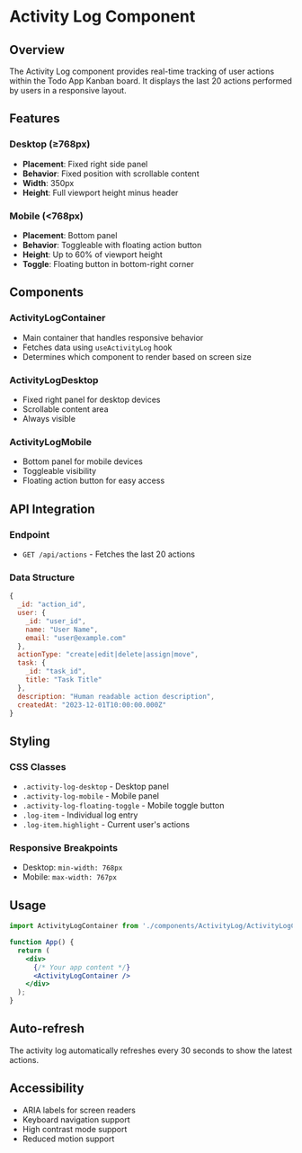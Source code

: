 # Activity Log Component

## Overview
The Activity Log component provides real-time tracking of user actions within the Todo App Kanban board. It displays the last 20 actions performed by users in a responsive layout.

## Features

### Desktop (≥768px)
- **Placement**: Fixed right side panel
- **Behavior**: Fixed position with scrollable content
- **Width**: 350px
- **Height**: Full viewport height minus header

### Mobile (<768px)
- **Placement**: Bottom panel
- **Behavior**: Toggleable with floating action button
- **Height**: Up to 60% of viewport height
- **Toggle**: Floating button in bottom-right corner

## Components

### ActivityLogContainer
- Main container that handles responsive behavior
- Fetches data using `useActivityLog` hook
- Determines which component to render based on screen size

### ActivityLogDesktop
- Fixed right panel for desktop devices
- Scrollable content area
- Always visible

### ActivityLogMobile
- Bottom panel for mobile devices
- Toggleable visibility
- Floating action button for easy access

## API Integration

### Endpoint
- `GET /api/actions` - Fetches the last 20 actions

### Data Structure
```javascript
{
  _id: "action_id",
  user: {
    _id: "user_id",
    name: "User Name",
    email: "user@example.com"
  },
  actionType: "create|edit|delete|assign|move",
  task: {
    _id: "task_id",
    title: "Task Title"
  },
  description: "Human readable action description",
  createdAt: "2023-12-01T10:00:00.000Z"
}
```

## Styling

### CSS Classes
- `.activity-log-desktop` - Desktop panel
- `.activity-log-mobile` - Mobile panel
- `.activity-log-floating-toggle` - Mobile toggle button
- `.log-item` - Individual log entry
- `.log-item.highlight` - Current user's actions

### Responsive Breakpoints
- Desktop: `min-width: 768px`
- Mobile: `max-width: 767px`

## Usage

```jsx
import ActivityLogContainer from './components/ActivityLog/ActivityLogContainer';

function App() {
  return (
    <div>
      {/* Your app content */}
      <ActivityLogContainer />
    </div>
  );
}
```

## Auto-refresh
The activity log automatically refreshes every 30 seconds to show the latest actions.

## Accessibility
- ARIA labels for screen readers
- Keyboard navigation support
- High contrast mode support
- Reduced motion support